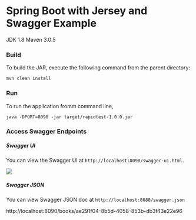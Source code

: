 Spring Boot with Jersey and Swagger Example
=============================================
JDK 1.8
Maven 3.0.5

### Build
To build the JAR, execute the following command from the parent directory:

```
mvn clean install
```

### Run
To run the application fromm command line,

```
java -DPORT=8090 -jar target/rapidtest-1.0.0.jar

```

### Access Swagger Endpoints

##### Swagger UI
You can view the Swagger UI at `http://localhost:8090/swagger-ui.html`.

![](./img/swagger-ui.png)

##### Swagger JSON
You can view Swagger JSON doc at `http://localhost:8080/swagger.json`

http://localhost:8090/books/ae291f04-8b5d-4058-853b-db3f43e22e96
